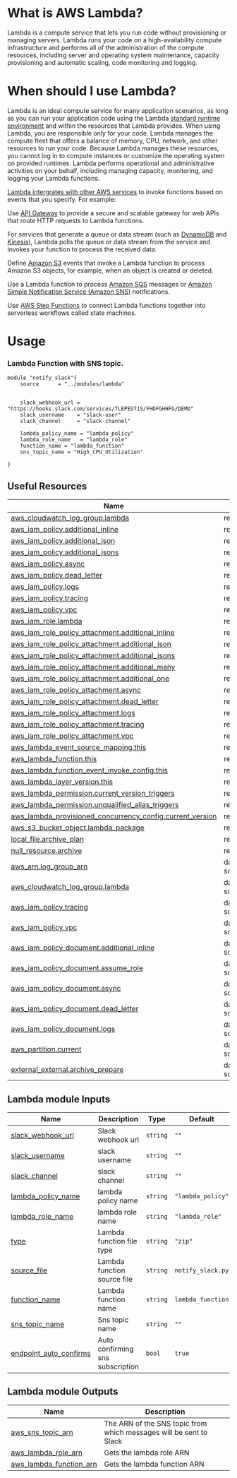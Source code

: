 # What is AWS Lambda?

Lambda is a compute service that lets you run code without provisioning or managing servers. Lambda runs your code on a high-availability compute infrastructure and performs all of the administration of the compute resources, including server and operating system maintenance, capacity provisioning and automatic scaling, code monitoring and logging. 

# When should I use Lambda?
Lambda is an ideal compute service for many application scenarios, as long as you can run your application code using the Lambda [standard runtime environment](https://docs.aws.amazon.com/lambda/latest/dg/runtimes-context.html) and within the resources that Lambda provides.
When using Lambda, you are responsible only for your code. Lambda manages the compute fleet that offers a balance of memory, CPU, network, and other resources to run your code. Because Lambda manages these resources, you cannot log in to compute instances or customize the operating system on provided runtimes. Lambda performs operational and administrative activities on your behalf, including managing capacity, monitoring, and logging your Lambda functions.

[Lambda intergrates with other AWS services](https://docs.aws.amazon.com/lambda/latest/dg/lambda-services.html) to invoke functions based on events that you specify. For example:

Use [API Gateway](https://docs.aws.amazon.com/lambda/latest/dg/services-apigateway.html) to provide a secure and scalable gateway for web APIs that route HTTP requests to Lambda functions.

For services that generate a queue or data stream (such as [DynamoDB](https://docs.aws.amazon.com/lambda/latest/dg/with-ddb.html) and [Kinesis](https://docs.aws.amazon.com/lambda/latest/dg/with-kinesis.html)), Lambda polls the queue or data stream from the service and invokes your function to process the received data.

Define [Amazon S3](https://docs.aws.amazon.com/lambda/latest/dg/with-s3.html) events that invoke a Lambda function to process Amazon S3 objects, for example, when an object is created or deleted.

Use a Lambda function to process [Amazon SQS](https://docs.aws.amazon.com/lambda/latest/dg/with-sqs.html) messages or [Amazon Simple Notification Service (Amazon SNS)](https://docs.aws.amazon.com/lambda/latest/dg/with-sns.html) notifications.

Use [AWS Step Functions](https://docs.aws.amazon.com/lambda/latest/dg/lambda-stepfunctions.html) to connect Lambda functions together into serverless workflows called state machines.





# Usage 

### Lambda Function with SNS topic.
```hcl
module "notify_slack"{
    source      = "../modules/lambda"
    
    
    slack_webhook_url = "https://hooks.slack.com/services/TLEPEU71S/FHDFGHHFG/DEMO"
    slack_username    = "slack-user"
    slack_channel     = "slack-channel"

    lambda_policy_name = "lambda_policy"
    lambda_role_name   = "lambda_role"
    function_name = "lambda_function"
    sns_topic_name = "High_CPU_Utilization"

}
```




## Useful Resources

| Name | Type |
|------|------|
| [aws_cloudwatch_log_group.lambda](https://registry.terraform.io/providers/hashicorp/aws/latest/docs/resources/cloudwatch_log_group) | resource |
| [aws_iam_policy.additional_inline](https://registry.terraform.io/providers/hashicorp/aws/latest/docs/resources/iam_policy) | resource |
| [aws_iam_policy.additional_json](https://registry.terraform.io/providers/hashicorp/aws/latest/docs/resources/iam_policy) | resource |
| [aws_iam_policy.additional_jsons](https://registry.terraform.io/providers/hashicorp/aws/latest/docs/resources/iam_policy) | resource |
| [aws_iam_policy.async](https://registry.terraform.io/providers/hashicorp/aws/latest/docs/resources/iam_policy) | resource |
| [aws_iam_policy.dead_letter](https://registry.terraform.io/providers/hashicorp/aws/latest/docs/resources/iam_policy) | resource |
| [aws_iam_policy.logs](https://registry.terraform.io/providers/hashicorp/aws/latest/docs/resources/iam_policy) | resource |
| [aws_iam_policy.tracing](https://registry.terraform.io/providers/hashicorp/aws/latest/docs/resources/iam_policy) | resource |
| [aws_iam_policy.vpc](https://registry.terraform.io/providers/hashicorp/aws/latest/docs/resources/iam_policy) | resource |
| [aws_iam_role.lambda](https://registry.terraform.io/providers/hashicorp/aws/latest/docs/resources/iam_role) | resource |
| [aws_iam_role_policy_attachment.additional_inline](https://registry.terraform.io/providers/hashicorp/aws/latest/docs/resources/iam_role_policy_attachment) | resource |
| [aws_iam_role_policy_attachment.additional_json](https://registry.terraform.io/providers/hashicorp/aws/latest/docs/resources/iam_role_policy_attachment) | resource |
| [aws_iam_role_policy_attachment.additional_jsons](https://registry.terraform.io/providers/hashicorp/aws/latest/docs/resources/iam_role_policy_attachment) | resource |
| [aws_iam_role_policy_attachment.additional_many](https://registry.terraform.io/providers/hashicorp/aws/latest/docs/resources/iam_role_policy_attachment) | resource |
| [aws_iam_role_policy_attachment.additional_one](https://registry.terraform.io/providers/hashicorp/aws/latest/docs/resources/iam_role_policy_attachment) | resource |
| [aws_iam_role_policy_attachment.async](https://registry.terraform.io/providers/hashicorp/aws/latest/docs/resources/iam_role_policy_attachment) | resource |
| [aws_iam_role_policy_attachment.dead_letter](https://registry.terraform.io/providers/hashicorp/aws/latest/docs/resources/iam_role_policy_attachment) | resource |
| [aws_iam_role_policy_attachment.logs](https://registry.terraform.io/providers/hashicorp/aws/latest/docs/resources/iam_role_policy_attachment) | resource |
| [aws_iam_role_policy_attachment.tracing](https://registry.terraform.io/providers/hashicorp/aws/latest/docs/resources/iam_role_policy_attachment) | resource |
| [aws_iam_role_policy_attachment.vpc](https://registry.terraform.io/providers/hashicorp/aws/latest/docs/resources/iam_role_policy_attachment) | resource |
| [aws_lambda_event_source_mapping.this](https://registry.terraform.io/providers/hashicorp/aws/latest/docs/resources/lambda_event_source_mapping) | resource |
| [aws_lambda_function.this](https://registry.terraform.io/providers/hashicorp/aws/latest/docs/resources/lambda_function) | resource |
| [aws_lambda_function_event_invoke_config.this](https://registry.terraform.io/providers/hashicorp/aws/latest/docs/resources/lambda_function_event_invoke_config) | resource |
| [aws_lambda_layer_version.this](https://registry.terraform.io/providers/hashicorp/aws/latest/docs/resources/lambda_layer_version) | resource |
| [aws_lambda_permission.current_version_triggers](https://registry.terraform.io/providers/hashicorp/aws/latest/docs/resources/lambda_permission) | resource |
| [aws_lambda_permission.unqualified_alias_triggers](https://registry.terraform.io/providers/hashicorp/aws/latest/docs/resources/lambda_permission) | resource |
| [aws_lambda_provisioned_concurrency_config.current_version](https://registry.terraform.io/providers/hashicorp/aws/latest/docs/resources/lambda_provisioned_concurrency_config) | resource |
| [aws_s3_bucket_object.lambda_package](https://registry.terraform.io/providers/hashicorp/aws/latest/docs/resources/s3_bucket_object) | resource |
| [local_file.archive_plan](https://registry.terraform.io/providers/hashicorp/local/latest/docs/resources/file) | resource |
| [null_resource.archive](https://registry.terraform.io/providers/hashicorp/null/latest/docs/resources/resource) | resource |
| [aws_arn.log_group_arn](https://registry.terraform.io/providers/hashicorp/aws/latest/docs/data-sources/arn) | data source |
| [aws_cloudwatch_log_group.lambda](https://registry.terraform.io/providers/hashicorp/aws/latest/docs/data-sources/cloudwatch_log_group) | data source |
| [aws_iam_policy.tracing](https://registry.terraform.io/providers/hashicorp/aws/latest/docs/data-sources/iam_policy) | data source |
| [aws_iam_policy.vpc](https://registry.terraform.io/providers/hashicorp/aws/latest/docs/data-sources/iam_policy) | data source |
| [aws_iam_policy_document.additional_inline](https://registry.terraform.io/providers/hashicorp/aws/latest/docs/data-sources/iam_policy_document) | data source |
| [aws_iam_policy_document.assume_role](https://registry.terraform.io/providers/hashicorp/aws/latest/docs/data-sources/iam_policy_document) | data source |
| [aws_iam_policy_document.async](https://registry.terraform.io/providers/hashicorp/aws/latest/docs/data-sources/iam_policy_document) | data source |
| [aws_iam_policy_document.dead_letter](https://registry.terraform.io/providers/hashicorp/aws/latest/docs/data-sources/iam_policy_document) | data source |
| [aws_iam_policy_document.logs](https://registry.terraform.io/providers/hashicorp/aws/latest/docs/data-sources/iam_policy_document) | data source |
| [aws_partition.current](https://registry.terraform.io/providers/hashicorp/aws/latest/docs/data-sources/partition) | data source |
| [external_external.archive_prepare](https://registry.terraform.io/providers/hashicorp/external/latest/docs/data-sources/external) | data source |

##  Lambda module Inputs

| Name | Description | Type | Default | Required |
|------|-------------|------|---------|:--------:|
| <a name="input_lack_webhook_url"></a> [slack_webhook_url](slack_webhook_url) | Slack webhook url| `string` | `""` | yes |
| <a name="input_slack_username"></a> [slack_username](slack_username) | slack username | `string` | `""` | yes |
| <a name="input_slack_channel"></a> [slack_channel](slack_channel) | slack channel | `string` | `""` | yes |
| <a name="input_lambda_policy_name"></a> [lambda_policy_name](lambda_policy_name) | lambda policy name | `string` | `"lambda_policy"` | no |
| <a name="input_lambda_role_name"></a> [lambda_role_name](lambda_role_name) | lambda role name | `string` | `"lambda_role"` | no |
| <a name="input_type"></a> [type](type) | Lambda function file type| `string` | `"zip"` | no |
| <a name="input_source_file"></a> [source_file](source_file) | Lambda function  source file | `string` | `notify_slack.py` | no |
| <a name="input_function_name"></a> [function_name](function_name) | Lambda function name | `string` | `lambda_function` | no |
| <a name="input_sns_topic_name"></a> [sns_topic_name](sns_topic_name) | Sns topic name | `string` | `""` | yes |
| <a name="input_endpoint_auto_confirms"></a> [endpoint_auto_confirms](endpoint_auto_confirms) | Auto confirming sns subscription | `bool` | `true` | no |

## Lambda module Outputs

| Name | Description |
|------|-------------|
| <a name="output_laws_sns_topic_arn"></a> [aws_sns_topic_arn](aws_sns_topic_arn) | The ARN of the SNS topic from which messages will be sent to Slack |
| <a name="output_aws_lambda_role_arn"></a> [aws_lambda_role_arn](aws_lambda_role_arn) | Gets the lambda role ARN |
| <a name="output_aws_lambda_function_arn"></a> [aws_lambda_function_arn](aws_lambda_function_arn) | Gets the lambda function ARN|

